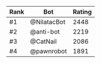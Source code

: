 Rank|Bot|Rating
---|---|---
#1|@NilatacBot|2448
#2|@anti-bot|2219
#3|@CatNail|2086
#4|@pawnrobot|1891
